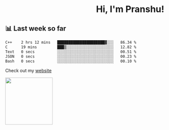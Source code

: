 <div align="right" >
   
   <H1>Hi, I'm Pranshu!</H1>

</div>

## 📊 Last week so far
<!--START_SECTION:waka-->

```txt
C++    2 hrs 12 mins   █████████████████████▓░░░   86.34 %
C      19 mins         ███▒░░░░░░░░░░░░░░░░░░░░░   12.82 %
Text   0 secs          ░░░░░░░░░░░░░░░░░░░░░░░░░   00.51 %
JSON   0 secs          ░░░░░░░░░░░░░░░░░░░░░░░░░   00.23 %
Bash   0 secs          ░░░░░░░░░░░░░░░░░░░░░░░░░   00.10 %
```

<!--END_SECTION:waka-->

Check out my [website](https://pranshu05.vercel.app)

<img align="left" width="150" src="https://user-images.githubusercontent.com/70943732/209951571-93b7afe5-f523-4683-b725-5d94b287e94e.png">

